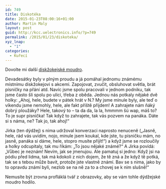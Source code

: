 ```yaml
---
id: 749
title: Diskotéka
date: 2015-01-23T08:00:16+01:00
author: Martin Maly
layout: post
guid: http://kcc.uelectronics.info/?p=749
permalink: /2015/01/23/diskoteka/
xyz_lnap:
  - "1"
categories:
  - Kuřecí
---
```

Dovolte mi další [diskžokejské moudro](http://kcc.uelectronics.info/2014/12/10/zahraj/ "Zahraj").

Devadesátky byly v plným proudu a já pomáhal jednomu známému místnímu diskžokejovi s akcemi. Zapojovat, zvučit, obsluhovat světla, brát písničky na přání atd. Navíc jsme spolu pracovali v jednom podniku, tak jsme často šli spolu po ulici, třeba z oběda. Jednou nás potkaly nějaké dvě holky: &#8222;Ahoj, hele, budete v pátek hrát v N.? My jsme minule byly, ale teď o víkendu jsme nemohly, hele, ale fakt příště přijdem! A zahrajete nám ňáký dobrý ploužáky? Hele, takový to &#8211; ta da da, la la, hmmmm šú wap, máš to? To je supr písnička! Tak když to zahrajete, tak vás pozvem na panáka. Dáte si s náma, ne? Tak jo, tak ahoj!&#8220;

Jirka (ten dýdžej) s nima udržoval konverzaci naprosto nenuceně (&#8222;Jasně, hele, rád vás uvidím, nojo, minule jsem koukal, kde jste, tu písničku mám, no jasně, panáka si dáme, hele, stopro musíte přijít!&#8220;) a když jsme se rozloučily a holky odcupitaly, tak mu říkám: &#8222;To jsou nějaké známé?&#8220; A Jirka povídá: &#8222;Vůbec je neznám! Nevím, jak se jmenujou. Ale pamatuj si jedno: Když jsi na pódiu před lidma, tak má kdokoli z nich dojem, že tě zná a že když tě potká, tak se s tebou může bavit, protože jste vlastně známí. Bav se s nima, jako by to opravdu známí byli, nezlob se na ně za to a chovej se k nim slušně!&#8220;

Nemusíte být zrovna profláklá tvář z obrazovky, aby se vám tohle dýdžejské moudro hodilo.